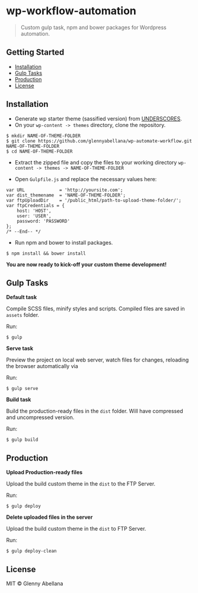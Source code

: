 # wp-workflow-automation
> Custom gulp task, npm and bower packages for Wordpress automation.

## Getting Started

- [Installation](#installation)
- [Gulp Tasks](#gulp-tasks)
- [Production](#production)
- [License](#license)

## Installation

* Generate wp starter theme (sassified version) from [UNDERSCORES](http://underscores.me/).
* On your `wp-content -> themes` directory, clone the repository.
```
$ mkdir NAME-OF-THEME-FOLDER
$ git clone https://github.com/glennyabellana/wp-automate-workflow.git NAME-OF-THEME-FOLDER
$ cd NAME-OF-THEME-FOLDER
```
* Extract the zipped file and copy the files to your working directory `wp-content -> themes -> NAME-OF-THEME-FOLDER`

* Open `Gulpfile.js` and replace the necessary values here:
```
var URL             = 'http://yoursite.com';
var dist_themename  = 'NAME-OF-THEME-FOLDER';
var ftpUploadDir    = '/public_html/path-to-upload-theme-folder/';
var ftpCredentials = {
    host: 'HOST',
    user: 'USER',
    password: 'PASSWORD'
};
/* --End-- */
```

* Run npm and bower to install packages. 
```
$ npm install && bower install
```

**You are now ready to kick-off your custom theme development!**



## Gulp Tasks

**Default task**

Compile SCSS files, minify styles and scripts. Compiled files are saved in `assets` folder.

Run:
```
$ gulp
```



**Serve task**

Preview the project on local web server, watch files for changes, reloading the browser automatically via 

Run:
```
$ gulp serve
```



**Build task**

Build the production-ready files in the `dist` folder. Will have compressed and uncompressed version.

Run:
```
$ gulp build
```



## Production

**Upload Production-ready files**

Upload the build custom theme in the `dist` to the FTP Server.

Run:
```
$ gulp deploy
```



**Delete uploaded files in the server**

Upload the build custom theme in the `dist` to FTP Server.

Run:
```
$ gulp deploy-clean
```



## License

MIT © Glenny Abellana
